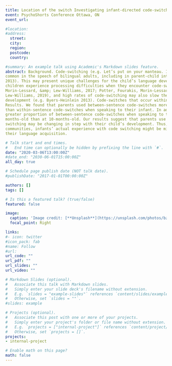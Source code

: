 ```yaml
---
title: Location of the switch Investigating infant-directed code-switching in the speech of bilingual parents
event: PsychoShorts Conference Ottawa, ON
event_url: 

#location: 
#address:
  street: 
  city: 
  region: 
  postcode: 
  country: 

#summary: An example talk using Academic's Markdown slides feature.
abstract: Background. Code-switching (e.g. Let’s put on your manteau. It’s cold dehors.) is
common in the speech of bilingual adults, including in parent-child interactions (Byers-Heinlein,
2013). This may present unique challenges for the child’s language development. Bilingual
children experience processing difficulties when they encounter code-switching (Byers-Heinlein,
Morin-Lessard, &amp; Lew-Williams, 2017; Potter, Fourakis, Morin-Lessard, Byers-Heinlein, &amp;
Lew-Williams, 2019), and high rates of code-switching may also slow their vocabulary
development (e.g. Byers-Heinlein 2013). Code-switches that occur within a single sentence (e.g. Let’s read un livre.) have been found to be especially disruptive to language processing, compared to code-switches across a sentence boundary (e.g. Let’s read a book. Veux-tu lire ce livre?) (Byers-Heinlein et al., 2017). However, there is little data on how often parents produce each type of code-switch when talking directly to their infant. Previous methods used to study parental code-switching behaviours (e.g. parental reports) may not be representative of parents’ behaviours in everyday life and they may not be accurately measuring code-switching, limiting our understanding of this phenomenon. To date, there are no studies that have examined parental code-switching in a naturalistic setting, specifically at home. Prior studies have also only investigated parental code-switching at a single point in time, and thus whether parental code-switching follows a developmental trajectory has never been investigated before. The present study used an archival dataset of home language recordings to describe parents’ naturally produced code-switching. Methods. Participants were twenty-one families with a 10-month-old French-English bilingual infant living in Montreal, Quebec. Families contributed three days of home recordings using the Language ENvironment Analysis (LENA) devices. Fifteen of these families contributed an additional day of recording when their child was 18-months-old. Each instance where a parent was speaking to their infant and alternating between English and French, was coded as either a between-sentence or within-sentence code-switch.
Results. We found that parents used between-sentence code-switches more frequently
than within-sentence code-switches when speaking to their infant. In addition, parents used a
greater proportion of between-sentence code-switches when speaking to their child at 18-
months-old than at 10-months-old. Our results suggest that parents use the least disruptive type of code-switch for their child’s comprehension. Moreover, as children grow parents’ code-
switching may be changing in step with their child’s development. Thus, at least in some
communities, infants’ actual experience with code switching might be minimally disruptive to
their language acquisition.

# Talk start and end times.
#   End time can optionally be hidden by prefixing the line with `#`.
date: "2020-03-06T13:00:00Z"
#date_end: "2030-06-01T15:00:00Z"
all_day: true

# Schedule page publish date (NOT talk date).
#publishDate: "2017-01-01T00:00:00Z"

authors: []
tags: []

# Is this a featured talk? (true/false)
featured: false

image:
  caption: 'Image credit: [**Unsplash**](https://unsplash.com/photos/bzdhc5b3Bxs)'
  focal_point: Right

links:
#- icon: twitter
#icon_pack: fab
#name: Follow
#url: 
url_code: ""
url_pdf: ""
url_slides: ""
url_video: ""

# Markdown Slides (optional).
#   Associate this talk with Markdown slides.
#   Simply enter your slide deck's filename without extension.
#   E.g. `slides = "example-slides"` references `content/slides/example-slides.md`.
#   Otherwise, set `slides = ""`.
#slides: example

# Projects (optional).
#   Associate this post with one or more of your projects.
#   Simply enter your project's folder or file name without extension.
#   E.g. `projects = ["internal-project"]` references `content/project/deep-learning/index.md`.
#   Otherwise, set `projects = []`.
projects:
- internal-project

# Enable math on this page?
math: false
---
```

